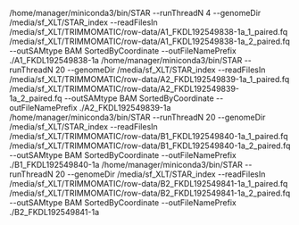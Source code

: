 /home/manager/miniconda3/bin/STAR --runThreadN 4 --genomeDir
/media/sf_XLT/STAR_index --readFilesIn
/media/sf_XLT/TRIMMOMATIC/row-data/A1_FKDL192549838-1a_1\_paired.fq
/media/sf_XLT/TRIMMOMATIC/row-data/A1_FKDL192549838-1a_2\_paired.fq
--outSAMtype BAM SortedByCoordinate --outFileNamePrefix
./A1_FKDL192549838-1a /home/manager/miniconda3/bin/STAR --runThreadN 20
--genomeDir /media/sf_XLT/STAR_index --readFilesIn
/media/sf_XLT/TRIMMOMATIC/row-data/A2_FKDL192549839-1a_1\_paired.fq
/media/sf_XLT/TRIMMOMATIC/row-data/A2_FKDL192549839-1a_2\_paired.fq
--outSAMtype BAM SortedByCoordinate --outFileNamePrefix
./A2_FKDL192549839-1a /home/manager/miniconda3/bin/STAR --runThreadN 20
--genomeDir /media/sf_XLT/STAR_index --readFilesIn
/media/sf_XLT/TRIMMOMATIC/row-data/B1_FKDL192549840-1a_1\_paired.fq
/media/sf_XLT/TRIMMOMATIC/row-data/B1_FKDL192549840-1a_2\_paired.fq
--outSAMtype BAM SortedByCoordinate --outFileNamePrefix
./B1_FKDL192549840-1a /home/manager/miniconda3/bin/STAR --runThreadN 20
--genomeDir /media/sf_XLT/STAR_index --readFilesIn
/media/sf_XLT/TRIMMOMATIC/row-data/B2_FKDL192549841-1a_1\_paired.fq
/media/sf_XLT/TRIMMOMATIC/row-data/B2_FKDL192549841-1a_2\_paired.fq
--outSAMtype BAM SortedByCoordinate --outFileNamePrefix
./B2_FKDL192549841-1a
